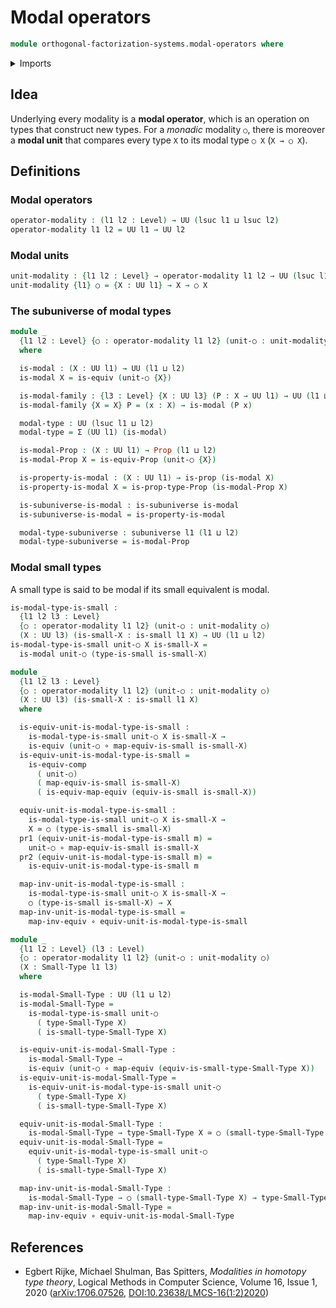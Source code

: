 # Modal operators

```agda
module orthogonal-factorization-systems.modal-operators where
```

<details><summary>Imports</summary>

```agda
open import foundation.dependent-pair-types
open import foundation.equivalences
open import foundation.function-types
open import foundation.propositions
open import foundation.small-types
open import foundation.subuniverses
open import foundation.universe-levels
```

</details>

## Idea

Underlying every modality is a **modal operator**, which is an operation on
types that construct new types. For a _monadic_ modality `○`, there is moreover
a **modal unit** that compares every type `X` to its modal type `○ X`
(`X → ○ X`).

## Definitions

### Modal operators

```agda
operator-modality : (l1 l2 : Level) → UU (lsuc l1 ⊔ lsuc l2)
operator-modality l1 l2 = UU l1 → UU l2
```

### Modal units

```agda
unit-modality : {l1 l2 : Level} → operator-modality l1 l2 → UU (lsuc l1 ⊔ l2)
unit-modality {l1} ○ = {X : UU l1} → X → ○ X
```

### The subuniverse of modal types

```agda
module _
  {l1 l2 : Level} {○ : operator-modality l1 l2} (unit-○ : unit-modality ○)
  where

  is-modal : (X : UU l1) → UU (l1 ⊔ l2)
  is-modal X = is-equiv (unit-○ {X})

  is-modal-family : {l3 : Level} {X : UU l3} (P : X → UU l1) → UU (l1 ⊔ l2 ⊔ l3)
  is-modal-family {X = X} P = (x : X) → is-modal (P x)

  modal-type : UU (lsuc l1 ⊔ l2)
  modal-type = Σ (UU l1) (is-modal)

  is-modal-Prop : (X : UU l1) → Prop (l1 ⊔ l2)
  is-modal-Prop X = is-equiv-Prop (unit-○ {X})

  is-property-is-modal : (X : UU l1) → is-prop (is-modal X)
  is-property-is-modal X = is-prop-type-Prop (is-modal-Prop X)

  is-subuniverse-is-modal : is-subuniverse is-modal
  is-subuniverse-is-modal = is-property-is-modal

  modal-type-subuniverse : subuniverse l1 (l1 ⊔ l2)
  modal-type-subuniverse = is-modal-Prop
```

### Modal small types

A small type is said to be modal if its small equivalent is modal.

```agda
is-modal-type-is-small :
  {l1 l2 l3 : Level}
  {○ : operator-modality l1 l2} (unit-○ : unit-modality ○)
  (X : UU l3) (is-small-X : is-small l1 X) → UU (l1 ⊔ l2)
is-modal-type-is-small unit-○ X is-small-X =
  is-modal unit-○ (type-is-small is-small-X)

module _
  {l1 l2 l3 : Level}
  {○ : operator-modality l1 l2} (unit-○ : unit-modality ○)
  (X : UU l3) (is-small-X : is-small l1 X)
  where

  is-equiv-unit-is-modal-type-is-small :
    is-modal-type-is-small unit-○ X is-small-X →
    is-equiv (unit-○ ∘ map-equiv-is-small is-small-X)
  is-equiv-unit-is-modal-type-is-small =
    is-equiv-comp
      ( unit-○)
      ( map-equiv-is-small is-small-X)
      ( is-equiv-map-equiv (equiv-is-small is-small-X))

  equiv-unit-is-modal-type-is-small :
    is-modal-type-is-small unit-○ X is-small-X →
    X ≃ ○ (type-is-small is-small-X)
  pr1 (equiv-unit-is-modal-type-is-small m) =
    unit-○ ∘ map-equiv-is-small is-small-X
  pr2 (equiv-unit-is-modal-type-is-small m) =
    is-equiv-unit-is-modal-type-is-small m

  map-inv-unit-is-modal-type-is-small :
    is-modal-type-is-small unit-○ X is-small-X →
    ○ (type-is-small is-small-X) → X
  map-inv-unit-is-modal-type-is-small =
    map-inv-equiv ∘ equiv-unit-is-modal-type-is-small

module _
  {l1 l2 : Level} (l3 : Level)
  {○ : operator-modality l1 l2} (unit-○ : unit-modality ○)
  (X : Small-Type l1 l3)
  where

  is-modal-Small-Type : UU (l1 ⊔ l2)
  is-modal-Small-Type =
    is-modal-type-is-small unit-○
      ( type-Small-Type X)
      ( is-small-type-Small-Type X)

  is-equiv-unit-is-modal-Small-Type :
    is-modal-Small-Type →
    is-equiv (unit-○ ∘ map-equiv (equiv-is-small-type-Small-Type X))
  is-equiv-unit-is-modal-Small-Type =
    is-equiv-unit-is-modal-type-is-small unit-○
      ( type-Small-Type X)
      ( is-small-type-Small-Type X)

  equiv-unit-is-modal-Small-Type :
    is-modal-Small-Type → type-Small-Type X ≃ ○ (small-type-Small-Type X)
  equiv-unit-is-modal-Small-Type =
    equiv-unit-is-modal-type-is-small unit-○
      ( type-Small-Type X)
      ( is-small-type-Small-Type X)

  map-inv-unit-is-modal-Small-Type :
    is-modal-Small-Type → ○ (small-type-Small-Type X) → type-Small-Type X
  map-inv-unit-is-modal-Small-Type =
    map-inv-equiv ∘ equiv-unit-is-modal-Small-Type
```

## References

- Egbert Rijke, Michael Shulman, Bas Spitters, _Modalities in homotopy type
  theory_, Logical Methods in Computer Science, Volume 16, Issue 1, 2020
  ([arXiv:1706.07526](https://arxiv.org/abs/1706.07526),
  [DOI:10.23638/LMCS-16(1:2)2020](https://doi.org/10.23638/LMCS-16%281%3A2%292020))
